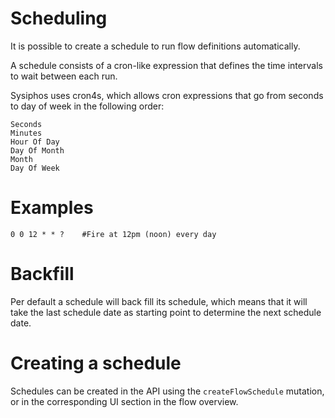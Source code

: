 # Scheduling

It is possible to create a schedule to run flow definitions automatically.

A schedule consists of a cron-like expression that defines the time intervals to wait between each run.

Sysiphos uses cron4s, which allows cron expressions that go from seconds to day of week in the following order:

    Seconds
    Minutes
    Hour Of Day
    Day Of Month
    Month
    Day Of Week

# Examples 

```
0 0 12 * * ? 	#Fire at 12pm (noon) every day
```

# Backfill

Per default a schedule will back fill its schedule, which means that it will take the last schedule date as starting 
point to determine the next schedule date.

# Creating a schedule

Schedules can be created in the API using the `createFlowSchedule` mutation, 
or in the corresponding UI section in the flow overview.